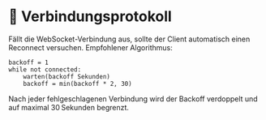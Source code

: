 # 📡 Verbindungsprotokoll

Fällt die WebSocket-Verbindung aus, sollte der Client automatisch einen
Reconnect versuchen. Empfohlener Algorithmus:

```
backoff = 1
while not connected:
    warten(backoff Sekunden)
    backoff = min(backoff * 2, 30)
```

Nach jeder fehlgeschlagenen Verbindung wird der Backoff verdoppelt und auf
maximal 30 Sekunden begrenzt.
